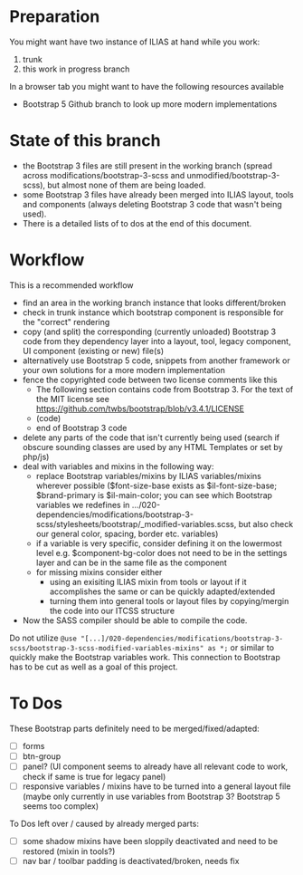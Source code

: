 # Preparation

You might want have two instance of ILIAS at hand while you work:

1. trunk
2. this work in progress branch

In a browser tab you might want to have the following resources available

* Bootstrap 5 Github branch to look up more modern implementations

# State of this branch

* the Bootstrap 3 files are still present in the working branch (spread across modifications/bootstrap-3-scss and unmodified/bootstrap-3-scss), but almost none of them are being loaded.
* some Bootstrap 3 files have already been merged into ILIAS layout, tools and components (always deleting Bootstrap 3 code that wasn't being used).
* There is a detailed lists of to dos at the end of this document.


# Workflow

This is a recommended workflow

* find an area in the working branch instance that looks different/broken
* check in trunk instance which bootstrap component is responsible for the "correct" rendering
* copy (and split) the corresponding (currently unloaded) Bootstrap 3 code from they dependency layer into a layout, tool, legacy component, UI component (existing or new) file(s)
* alternatively use Bootstrap 5 code, snippets from another framework or your own solutions for a more modern implementation
* fence the copyrighted code between two license comments like this
  * The following section contains code from Bootstrap 3. For the text of the MIT license see https://github.com/twbs/bootstrap/blob/v3.4.1/LICENSE
  * (code)
  * end of Bootstrap 3 code
* delete any parts of the code that isn't currently being used (search if obscure sounding classes are used by any HTML Templates or set by php/js)
* deal with variables and mixins in the following way:
  * replace Bootstrap variables/mixins by ILIAS variables/mixins wherever possible ($font-size-base exists as $il-font-size-base; $brand-primary is $il-main-color; you can see which Bootstrap variables we redefines in .../020-dependencies/modifications/bootstrap-3-scss/stylesheets/bootstrap/_modified-variables.scss, but also check our general color, spacing, border etc. variables)
  * if a variable is very specific, consider defining it on the lowermost level e.g. $component-bg-color does not need to be in the settings layer and can be in the same file as the component
  * for missing mixins consider either
    * using an exisiting ILIAS mixin from tools or layout if it accomplishes the same or can be quickly adapted/extended
    * turning them into general tools or layout files by copying/mergin the code into our ITCSS structure
* Now the SASS compiler should be able to compile the code.

Do not utilize `@use "[...]/020-dependencies/modifications/bootstrap-3-scss/bootstrap-3-scss-modified-variables-mixins" as *;` or similar to quickly make the Bootstrap variables work. This connection to Bootstrap has to be cut as well as a goal of this project.

# To Dos

These Bootstrap parts definitely need to be merged/fixed/adapted:

* [ ] forms
* [ ] btn-group
* [ ] panel? (UI component seems to already have all relevant code to work, check if same is true for legacy panel)
* [ ] responsive variables / mixins have to be turned into a general layout file (maybe only currently in use variables from Bootstrap 3? Bootstrap 5 seems too complex)

To Dos left over / caused by already merged parts:

* [ ] some shadow mixins have been sloppily deactivated and need to be restored (mixin in tools?)
* [ ] nav bar / toolbar padding is deactivated/broken, needs fix